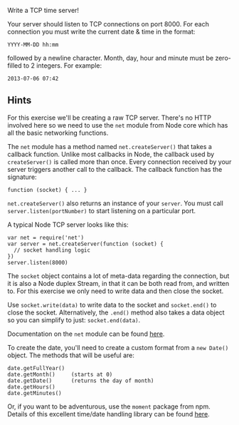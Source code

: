 Write a TCP time server!

Your server should listen to TCP connections on port 8000. For each
connection you must write the current date & time in the format:

    YYYY-MM-DD hh:mm

followed by a newline character. Month, day, hour and minute must be
zero-filled to 2 integers. For example:

    2013-07-06 07:42


## Hints

For this exercise we'll be creating a raw TCP server. There's no HTTP
involved here so we need to use the `net` module from Node core which
has all the basic networking functions.

The `net` module has a method named `net.createServer()` that takes a
callback function. Unlike most callbacks in Node, the callback used by
`createServer()` is called more than once. Every connection received
by your server triggers another call to the callback. The callback
function has the signature:

    function (socket) { ... }

`net.createServer()` also returns an instance of your `server`. You
must call `server.listen(portNumber)` to start listening on a
particular port.

A typical Node TCP server looks like this:

    var net = require('net')
    var server = net.createServer(function (socket) {
      // socket handling logic
    })
    server.listen(8000)

The `socket` object contains a lot of meta-data regarding the
connection, but it is also a Node duplex Stream, in that it can be
both read from, and written to. For this exercise we only need to
write data and then close the socket.

Use `socket.write(data)` to write data to the socket and
`socket.end()` to close the socket. Alternatively, the `.end()` method
also takes a data object so you can simplify to just:
`socket.end(data)`.

Documentation on the `net` module can be found [here](http://nodejs.org/api/net.html).

To create the date, you'll need to create a custom format from a
`new Date()` object. The methods that will be useful are:

    date.getFullYear()
    date.getMonth()     (starts at 0)
    date.getDate()      (returns the day of month)
    date.getHours()
    date.getMinutes()

Or, if you want to be adventurous, use the `moment` package from npm.
Details of this excellent time/date handling library can be found
[here](http://momentjs.com/docs/).
